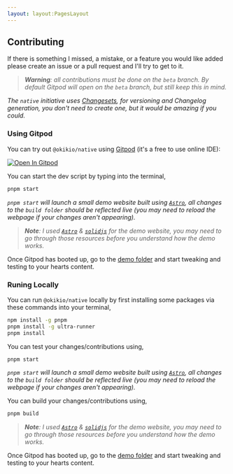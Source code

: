 ```yaml
---
layout: layout:PagesLayout
---
```


## Contributing

If there is something I missed, a mistake, or a feature you would like added please create an issue or a pull request and I'll try to get to it.

> _**Warning**: all contributions must be done on the `beta` branch. By default Gitpod will open on the `beta` branch, but still keep this in mind._

*The `native` initiative uses [Changesets](https://github.com/atlassian/changesets/blob/main/docs/intro-to-using-changesets.md#adding-changesets), for versioning and Changelog generation, you don't need to create one, but it would be amazing if you could.*

### Using Gitpod

You can try out `@okikio/native` using [Gitpod](https://www.gitpod.io/) (it's a free to use online IDE):

[![Open In Gitpod](https://gitpod.io/button/open-in-gitpod.svg)](https://gitpod.io/#https://github.com/okikio/native/blob/beta/packages/native/README.md)

You can start the dev script by typing into the terminal,

```bash
pnpm start
```

*`pnpm start` will launch a small demo website built using [`Astro`](https://astro.build), all changes to the `build folder` should be reflected live (you may need to reload the webpage if your changes aren't appearing).*

> _**Note**: I used [`Astro`](https://astro.build) & [`solidjs`](https://www.solidjs.com/) for the demo website, you may need to go through those resources before you understand how the demo works._

Once Gitpod has booted up, go to the [demo folder](/docs/demo) and start tweaking and testing to your hearts content. 

### Runing Locally

You can run `@okikio/native` locally by first installing some packages via these commands into your terminal,

```bash
npm install -g pnpm
pnpm install -g ultra-runner
pnpm install
```

You can test your changes/contributions using,

```bash
pnpm start
```

*`pnpm start` will launch a small demo website built using [`Astro`](https://astro.build), all changes to the `build folder` should be reflected live (you may need to reload the webpage if your changes aren't appearing).*

You can build your changes/contributions using,

```bash
pnpm build
```

> _**Note**: I used [`Astro`](https://astro.build) & [`solidjs`](https://www.solidjs.com/) for the demo website, you may need to go through those resources before you understand how the demo works._

Once Gitpod has booted up, go to the [demo folder](/docs/demo) and start tweaking and testing to your hearts content.